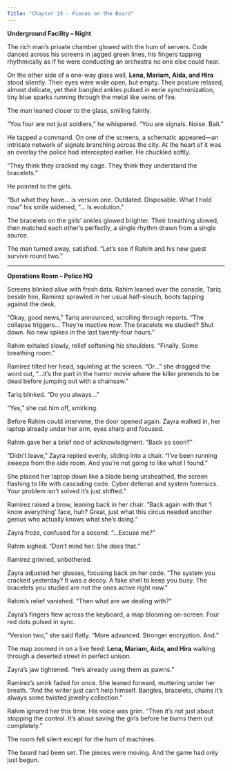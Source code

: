 ```yaml
---
Title: "Chapter 15 - Pieces on the Board" 
---
```


**Underground Facility – Night**

The rich man’s private chamber glowed with the hum of servers. Code danced across his screens in jagged green lines, his fingers tapping rhythmically as if he were conducting an orchestra no one else could hear.

On the other side of a one-way glass wall, **Lena, Mariam, Aida, and Hira** stood silently. Their eyes were wide open, but empty. Their posture relaxed, almost delicate, yet their bangled ankles pulsed in eerie synchronization, tiny blue sparks running through the metal like veins of fire.

The man leaned closer to the glass, smiling faintly.

“You four are not just soldiers,” he whispered. “You are signals. Noise. Bait.”

He tapped a command. On one of the screens, a schematic appeared—an intricate network of signals branching across the city. At the heart of it was an overlay the police had intercepted earlier. He chuckled softly.

“They think they cracked my cage. They think they understand the bracelets.”

He pointed to the girls.

“But what they have… is version one. Outdated. Disposable. What I hold now” his smile widened, “... Is evolution.”

The bracelets on the girls’ ankles glowed brighter. Their breathing slowed, then matched each other’s perfectly, a single rhythm drawn from a single source.

The man turned away, satisfied. “Let’s see if Rahim and his new guest survive round two.”

---

**Operations Room – Police HQ**

Screens blinked alive with fresh data. Rahim leaned over the console, Tariq beside him, Ramirez sprawled in her usual half-slouch, boots tapping against the desk.

“Okay, good news,” Tariq announced, scrolling through reports. “The collapse triggers... They’re inactive now. The bracelets we studied? Shut down. No new spikes in the last twenty-four hours.”

Rahim exhaled slowly, relief softening his shoulders. “Finally. Some breathing room.”

Ramirez tilted her head, squinting at the screen. “Or...” she dragged the word out, “...it’s the part in the horror movie where the killer pretends to be dead before jumping out with a chainsaw.”

Tariq blinked. “Do you always...”

“Yes,” she cut him off, smirking.

Before Rahim could intervene, the door opened again. Zayra walked in, her laptop already under her arm, eyes sharp and focused.

Rahim gave her a brief nod of acknowledgment. “Back so soon?”

“Didn’t leave,” Zayra replied evenly, sliding into a chair. “I’ve been running sweeps from the side room. And you’re not going to like what I found.”

She placed her laptop down like a blade being unsheathed, the screen flashing to life with cascading code. Cyber defense and system forensics. Your problem isn’t solved it’s just shifted.”

Ramirez raised a brow, leaning back in her chair. “Back again with that ‘I know everything’ face, huh? Great, just what this circus needed another genius who actually knows what she’s doing.”

Zayra froze, confused for a second. “...Excuse me?”

Rahim sighed. “Don’t mind her. She does that.”

Ramirez grinned, unbothered.

Zayra adjusted her glasses, focusing back on her code. “The system you cracked yesterday? It was a decoy. A fake shell to keep you busy. The bracelets you studied are not the ones active right now.”

Rahim’s relief vanished. “Then what are we dealing with?”

Zayra’s fingers flew across the keyboard, a map blooming on-screen. Four red dots pulsed in sync.

“Version two,” she said flatly. “More advanced. Stronger encryption. And.”

The map zoomed in on a live feed: **Lena, Mariam, Aida, and Hira** walking through a deserted street in perfect unison.

Zayra’s jaw tightened. “he’s already using them as pawns.”

Ramirez’s smirk faded for once. She leaned forward, muttering under her breath. “And the writer just can’t help himself. Bangles, bracelets, chains it’s always some twisted jewelry collection.”

Rahim ignored her this time. His voice was grim. “Then it’s not just about stopping the control. It’s about saving the girls before he burns them out completely.”

The room fell silent except for the hum of machines.

The board had been set.
The pieces were moving.
And the game had only just begun.